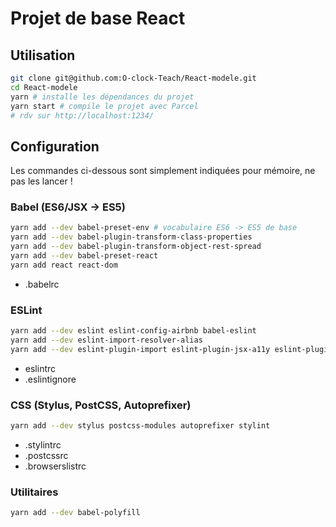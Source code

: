 Projet de base React
====================

## Utilisation

``` sh
git clone git@github.com:O-clock-Teach/React-modele.git
cd React-modele
yarn # installe les dépendances du projet
yarn start # compile le projet avec Parcel
# rdv sur http://localhost:1234/
```

## Configuration

Les commandes ci-dessous sont simplement indiquées pour mémoire, ne pas les lancer !

### Babel (ES6/JSX -> ES5)

``` sh
yarn add --dev babel-preset-env # vocabulaire ES6 -> ES5 de base
yarn add --dev babel-plugin-transform-class-properties
yarn add --dev babel-plugin-transform-object-rest-spread
yarn add --dev babel-preset-react
yarn add react react-dom
```

* .babelrc

### ESLint

``` sh
yarn add --dev eslint eslint-config-airbnb babel-eslint
yarn add --dev eslint-import-resolver-alias
yarn add --dev eslint-plugin-import eslint-plugin-jsx-a11y eslint-plugin-react
```

* eslintrc
* .eslintignore

### CSS (Stylus, PostCSS, Autoprefixer)

``` sh
yarn add --dev stylus postcss-modules autoprefixer stylint
```

* .stylintrc
* .postcssrc
* .browserslistrc

### Utilitaires

``` sh
yarn add --dev babel-polyfill
```

